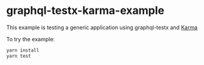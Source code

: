 # graphql-testx-karma-example

This example is testing a generic application using graphql-testx and [Karma](https://karma-runner.github.io)

To try the example:

```bash
yarn install
yarn test
```
